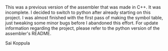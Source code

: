 This was a previous version of the assembler that was made in C++. It was
incomplete. I decided to switch to python after already starting on this project. I
was almost finished with the first pass of making the symbol table, just tweaking
some minor bugs before I abandoned this effort. For update information regarding the
project, please refer to the python version of the assembler's README.

Sai Koppula
